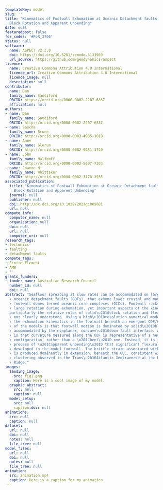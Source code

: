 ```yaml
---
templateKey: model
slug: ''
title: "Kinematics of Footwall Exhumation at Oceanic Detachment faults: Solid\u2010\
  Block Rotation and Apparent Unbending"
date: null
featuredpost: false
for_codes: '#FoR_3706'
status: null
software:
  name: ASPECT v2.3.0
  doi: https://doi.org/10.5281/zenodo.5131909
  url_source: https://github.com/geodynamics/aspect
licence:
  name: Creative Commons Attribution 4.0 International
  licence_url: Creative Commons Attribution 4.0 International
  licence_image: null
  description: null
contributor:
  name: Dan
  family_name: Sandiford
  ORCID: https://orcid.org/0000-0002-2207-6837
  affiliation: null
authors:
- name: Dan
  family_name: Sandiford
  ORCID: http://orcid.org/0000-0002-2207-6837
- name: Sascha
  family_name: Brune
  ORCID: http://orcid.org/0000-0003-4985-1810
- name: Anne
  family_name: Glerum
  ORCID: http://orcid.org/0000-0002-9481-1749
- name: John
  family_name: Naliboff
  ORCID: http://orcid.org/0000-0002-5697-7203
- name: Joanne M.
  family_name: Whittaker
  ORCID: http://orcid.org/0000-0002-3170-3935
associated_publication:
  title: "Kinematics of Footwall Exhumation at Oceanic Detachment faults: Solid\u2010\
    Block Rotation and Apparent Unbending"
  journal: null
  publisher: null
  doi: http://dx.doi.org/10.1029/2021gc009681
  url: null
compute_info:
  computer_name: null
  organisation: null
  doi: null
  url: null
  computer_uri: null
research_tags:
- tectonics
- faulting
- detachment faults
compute_tags:
- Finite Element
- AMR
- ''
grants_funders:
- funder_name: Australian Research Council
  number_id: null
  doi: null
abstract: "Seafloor spreading at slow rates can be accommodated on large\u2010offset\
  \ oceanic detachment faults (ODFs), that exhume lower crustal and mantle rocks in\
  \ footwall domes termed oceanic core complexes (OCCs). Footwall rocks experience\
  \ large rotation during exhumation, yet important aspects of the kinematics\u2014\
  particularly the relative roles of solid\u2010block rotation and flexure\u2014are\
  \ not clearly understood. Using a high\u2010resolution numerical model, we explore\
  \ the exhumation kinematics in the footwall beneath an emergent ODF/OCC. A key feature\
  \ of the models is that footwall motion is dominated by solid\u2010block rotation,\
  \ accommodated by the nonplanar, concave\u2010down fault interface. A consequence\
  \ is that curvature measured along the ODF is representative of a neutral stress\
  \ configuration, rather than a \u201Cbent\u201D one. Instead, it is in the subsequent\
  \ process of \u201Capparent unbending\u201D that significant flexural stresses are\
  \ developed in the model footwall. The brittle strain associated with apparent unbending\
  \ is produced dominantly in extension, beneath the OCC, consistent with earthquake\
  \ clustering observed in the Trans\u2010Atlantic Geotraverse at the Mid\u2010Atlantic\
  \ Ridge."
images:
  landing_image:
    src: fig1.png
    caption: Here is a cool image of my model.
  graphic_abstract:
    src: null
    caption: null
  model_setup:
    src: null
    caption:doi: null
animations:
  src: null
  caption: null
dataset:
  url: null
  doi: null
  notes: null
  file_tree: null
model_files:
  url: null
  doi: null
  notes: null
  file_tree: null
animation:
  src: animation.mp4
  caption: Here is a caption for my animation
---
```

